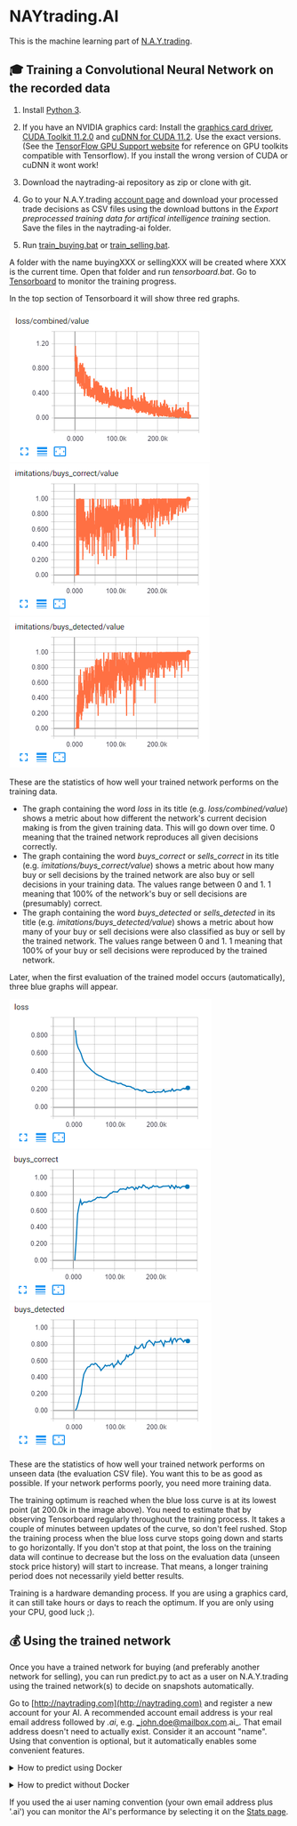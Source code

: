 # NAYtrading.AI

This is the machine learning part of [N.A.Y.trading](https://github.com/chrwoizi/naytrading).

## :mortar_board: Training a Convolutional Neural Network on the recorded data

1. Install [Python 3](https://www.python.org/).

2. If you have an NVIDIA graphics card: Install the [graphics card driver](https://www.nvidia.com/Download/index.aspx?lang=en-us), [CUDA Toolkit 11.2.0](https://developer.nvidia.com/cuda-downloads) and [cuDNN for CUDA 11.2](https://developer.nvidia.com/cudnn). Use the exact versions. (See the [TensorFlow GPU Support website](https://www.tensorflow.org/install/gpu#software_requirements) for reference on GPU toolkits compatible with Tensorflow). If you install the wrong version of CUDA or cuDNN it wont work!

3. Download the naytrading-ai repository as zip or clone with git.

4. Go to your N.A.Y.trading [account page](http://naytrading.com/manage) and download your processed trade decisions as CSV files using the download buttons in the _Export preprocessed training data for artifical intelligence training_ section.
   Save the files in the naytrading-ai folder.

5. Run [train_buying.bat](train_buying.bat) or [train_selling.bat](train_selling.bat).

A folder with the name buyingXXX or sellingXXX will be created where XXX is the current time. Open that folder and run _tensorboard.bat_. Go to [Tensorboard](<http://localhost:6006/#scalars&run=log%5Ctrain&_smoothingWeight=0&tagFilter=%5Eloss%24%7C%5Eloss%2Fcombined%7C(buy%7Csell)s_detected%7C(buy%7Csell)s_correct&_ignoreYOutliers=false>) to monitor the training progress.

In the top section of Tensorboard it will show three red graphs.

![loss](docs/training_loss.png "loss graph") ![buys_correct](docs/training_correct.png "buys correct graph") ![buys_detected](docs/training_detected.png "buys detected graph")

These are the statistics of how well your trained network performs on the training data.

-   The graph containing the word _loss_ in its title (e.g. _loss/combined/value_) shows a metric about how different the network's current decision making is from the given training data. This will go down over time. 0 meaning that the trained network reproduces all given decisions correctly.
-   The graph containing the word _buys_correct_ or _sells_correct_ in its title (e.g. _imitations/buys_correct/value_) shows a metric about how many buy or sell decisions by the trained network are also buy or sell decisions in your training data. The values range between 0 and 1. 1 meaning that 100% of the network's buy or sell decisions are (presumably) correct.
-   The graph containing the word _buys_detected_ or _sells_detected_ in its title (e.g. _imitations/buys_detected/value_) shows a metric about how many of your buy or sell decisions were also classified as buy or sell by the trained network. The values range between 0 and 1. 1 meaning that 100% of your buy or sell decisions were reproduced by the trained network.

Later, when the first evaluation of the trained model occurs (automatically), three blue graphs will appear.

![loss](docs/evaluation_loss.png "loss graph") ![buys_correct](docs/evaluation_correct.png "buys correct graph") ![buys_detected](docs/evaluation_detected.png "buys detected graph")

These are the statistics of how well your trained network performs on unseen data (the evaluation CSV file). You want this to be as good as possible. If your network performs poorly, you need more training data.

The training optimum is reached when the blue loss curve is at its lowest point (at 200.0k in the image above). You need to estimate that by observing Tensorboard regularly throughout the training process. It takes a couple of minutes between updates of the curve, so don't feel rushed. Stop the training process when the blue loss curve stops going down and starts to go horizontally. If you don't stop at that point, the loss on the training data will continue to decrease but the loss on the evaluation data (unseen stock price history) will start to increase. That means, a longer training period does not necessarily yield better results.

Training is a hardware demanding process. If you are using a graphics card, it can still take hours or days to reach the optimum. If you are only using your CPU, good luck ;).

## :moneybag: Using the trained network

Once you have a trained network for buying (and preferably another network for selling), you can run predict.py to act as a user on N.A.Y.trading using the trained network(s) to decide on snapshots automatically.

Go to [http://naytrading.com](http://naytrading.com) and register a new account for your AI. A recommended account email address is your real email address followed by _.ai_, e.g. _john.doe@mailbox.com.ai_. That email address doesn't need to actually exist. Consider it an account "name". Using that convention is optional, but it automatically enables some convenient features.

<details>
<summary>How to predict using Docker</summary>

-   copy your buying model directory path, e.g. buying20180629121604, to ./buy_checkpoint. Make sure that the ./buy_checkpoint/checkpoint file exists.
-   OPTIONAL: copy your selling model directory path, e.g. selling20180629121604, to ./sell_checkpoint. Make sure that the ./sell_checkpoint/checkpoint file exists.

-   Export your naytrading ai user credentials (see script below). Enter your AI account email address (the one ending on _.ai_) and its password. **Do not** enter your regular N.A.Y.trading account email address (e.g. _john.doe@mailbox.com_) because predict.py will decide on snapshots using the given account and you probably don't want your real decisions mixed with the network's decisions.

```sh
user@host:~/ $ export naytrading_user=(your naytrading ai user email)
user@host:~/ $ export naytrading_password=(your naytrading ai user password)
```

```sh
user@host:~/ $ git clone https://github.com/chrwoizi/naytrading-ai.git naytrading-ai
user@host:~/ $ cd naytrading-ai
user@host:~/naytrading-ai $ docker compose up
```

Having a selling network is optional. If you don't have enough training data yet to achieve a satisfying ratio of sells_correct (see Tensorboard above), you can edit docker-compose.yml to use thresholds to make sell decisions.

```sh
# see predict.py for help on the threshold parameters.
python3 predict.py ... --min_loss=0.1 --min_gain=0.04 --max_loss=0.3 --max_gain=0.15 --sell_at_max_factor=1
```

</details><p></p>

<details>
<summary>How to predict without Docker</summary>

```sh
user@host:~/ $ git clone https://github.com/chrwoizi/naytrading-ai.git naytrading-ai
user@host:~/ $ cd naytrading-ai
user@host:~/naytrading-ai $ sudo apt-get -y install libatlas-base-dev
user@host:~/naytrading-ai $ sudo pip3 install requests
user@host:~/naytrading-ai $ sudo pip3 install tensorflow
```

Run predict.py with trained buying and selling models:

```sh
# replace %1 with your buying model directory path, e.g. buying20180629121604
# replace %2 with your selling model directory path, e.g. selling20180703114329
# replace %3 with the number of seconds the AI should wait between snapshots, e.g. 30
python3 predict.py --buy_checkpoint_dir=%1 --sell_checkpoint_dir=%2 --sleep=%3
```

When asked, enter your AI account email address (the one ending on _.ai_) and its password. **Do not** enter your regular N.A.Y.trading account email address (e.g. _john.doe@mailbox.com_) because predict.py will decide on snapshots using the given account and you probably don't want your real decisions mixed with the network's decisions.

Having a selling network is optional. If you don't have enough training data yet to achieve a satisfying ratio of sells_correct (see Tensorboard above), you can remove the sell_checkpoint_dir option and use thresholds to make sell decisions.

```sh
# replace %1 with your buying model directory path, e.g. buying20180629121604
# replace %2 with the number of seconds the AI should wait between snapshots, e.g. 30
# see predict.py for help on the threshold parameters.
python3 predict.py --buy_checkpoint_dir=%1 --sleep=%2 --min_loss=0.1 --min_gain=0.04 --max_loss=0.3 --max_gain=0.15 --sell_at_max_factor=1
```

</details><p></p>

If you used the ai user naming convention (your own email address plus '.ai') you can monitor the AI's performance by selecting it on the [Stats page](http://naytrading.com/stats).

